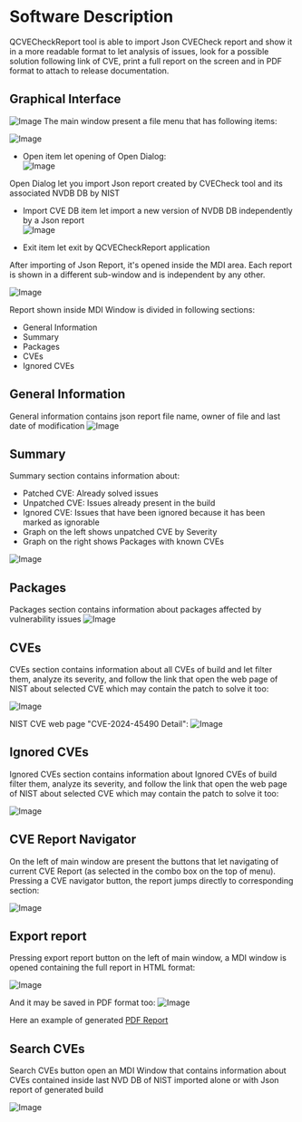 # Software Description
QCVECheckReport tool is able to import Json CVECheck report and show it in a more readable format to let analysis of issues, look for a possible solution following link of CVE, print a full report on the screen and in PDF format to attach to release documentation.

## Graphical Interface
![Image](./MainWindow.png "Main window")
The main window present a file menu that has following items:

![Image](./FileMenu.png "File Menu")

* Open item let opening of Open Dialog: \
![Image](./OpenDialog.png "Open Dialog")

Open Dialog let you import Json report created by CVECheck tool and its associated NVDB DB by NIST

* Import CVE DB item let import a new version of NVDB DB independently by a Json report \
![Image](./ImportCVEDb.png "Import CVE DB Dialog")

* Exit item let exit by QCVECheckReport application

After importing of Json Report, it's opened inside the MDI area.
Each report is shown in a different sub-window and is independent by any other.

![Image](./ImportedJson.png "Imported Json")

Report shown inside MDI Window is divided in following sections:
* General Information
* Summary
* Packages
* CVEs
* Ignored CVEs

## General Information
General information contains json report file name, owner of file and last date of modification
![Image](./CVEReportGeneralInformation.png "General Information")

## Summary
Summary section contains information about:
* Patched CVE: Already solved issues
* Unpatched CVE: Issues already present in the build
* Ignored CVE: Issues that have been ignored because it has been marked as ignorable
* Graph on the left shows unpatched CVE by Severity
* Graph on the right shows Packages with known CVEs

![Image](./CVEReportSummary.png "Report summary")

## Packages
Packages section contains information about packages affected by vulnerability issues
![Image](./CVEReportPackages.png "Packages")

## CVEs
CVEs section contains information about all CVEs of build and let filter them, 
analyze its severity, and follow the link that open the web page of NIST about selected CVE which may contain the patch to solve it too:

![Image](./CVEReportCVEs.png "CVEs")

NIST CVE web page "CVE-2024-45490 Detail":
![Image](./NVD-CVE-2024-45490.png "CVE-2024-45490")

## Ignored CVEs
Ignored CVEs section contains information about Ignored CVEs of build filter them, analyze its severity, and follow the link that open the web page of NIST about selected CVE which may contain the patch to solve it too:

![Image](./CVEReportIgnoredCVEs.png "Ignored CVEs")

## CVE Report Navigator
On the left of main window are present the buttons that let navigating of current CVE Report (as selected in the combo box on the top of menu).
Pressing a CVE navigator button, the report jumps directly to corresponding section:

![Image](./CVEReportNavigator.png "CVE Report Navigator")

## Export report
Pressing export report button on the left of main window, a MDI window is opened containing the full report in HTML format:

![Image](./HTMLReport.png "HTML Report")

And it may be saved in PDF format too:
![Image](./SavePDFReport.png "Save PDF Report")

Here an example of generated [PDF Report](./Report.pdf "PDF Report")

## Search CVEs
Search CVEs button open an MDI Window that contains information about CVEs contained inside last NVD DB of NIST imported alone or with Json report of generated build

![Image](./SearchCVEs.png "Search CVEs")

